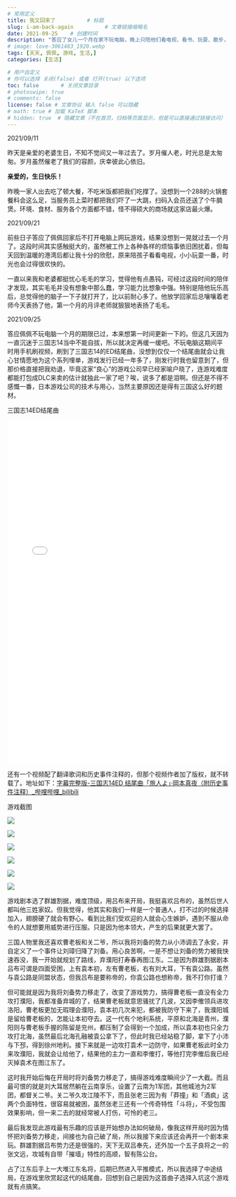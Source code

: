 ```yaml
---
# 常用定义
title: 我又回来了          # 标题
slug: i-am-back-again          # 文章链接缩略名
date: 2021-09-25    # 创建时间
description: "答应了女儿一个月在家不玩电脑，晚上只陪他们看电视、看书、玩耍、散步，没想一个月过得如此之快，也收获了很多，平淡是福。"
# image: love-3061483_1920.webp
tags: [天天, 佩佩, 游戏, 生活,]
categories: [生活]

# 用户自定义
# 你可以选择 关闭(false) 或者 打开(true) 以下选项
toc: false       # 关闭文章目录
# photoswipe: true
# comments: false
license: false # 文章协议 输入 false 可以隐藏
# math: true # 加载 KaTeX 脚本
# hidden: true  # 隐藏文章（不在首页，归档等页面显示，但是可以直接通过链接访问）
---
```


2021/09/11

昨天是亲爱的老婆生日，不知不觉间又一年过去了。岁月催人老，时光总是太匆匆。岁月虽然催老了我们的容颜，庆幸彼此心依旧。

**亲爱的，生日快乐！**

昨晚一家人出去吃了顿大餐，不吃米饭都把我们吃撑了。没想到一个288的火锅套餐料会这么足，当服务员上菜时都把我们吓了一大跳，扫码入会员还送了个牛腩煲。环境、食材、服务各个方面都不错，怪不得硕大的商场就这家店最火爆。

2021/09/21

前些日子答应了佩佩回家后不打开电脑上网玩游戏，结果没想到一晃就过去一个月了。这段时间其实感触挺大的，虽然被工作上各种各样的烦恼事依旧困扰着，但每天回到温暖的港湾后都让我十分的欣慰，原来陪孩子看看电视，小小玩耍一番，时光也会过得很欢快的。

一直以来我和老婆都挺忧心毛毛的学习，觉得他有点愚钝，可经过这段时间的陪伴才发现，其实毛毛并没有想象中那么蠢，学习能力比想象中强。特别是陪他玩乐高后，总觉得他的脑子一下子就打开了，比以前耐心多了。他放学回家后总嚷嚷着老师今天表扬了他，第一个月的月评老师就狠狠地表扬了毛毛。

2021/09/25

答应佩佩不玩电脑一个月的期限已过，本来想第一时间更新一下的。但这几天因为一直沉迷于三国志14当中不能自拔，所以就决定再缓一缓吧。不玩电脑这期间平时用手机刷视频，刷到了三国志14的ED结尾曲，没想到仅仅一个结尾曲就会让我心甘情愿地为这个系列埋单，游戏发行已经一年多了，刚发行时我也留意到了，但那价格直接把我劝退，毕竟这家“良心”的游戏公司早已经家喻户晓了，连游戏难度都能打包成DLC来卖的估计就独此一家了吧？唉，说多了都是泪啊。但还是不得不感慨一番，日本游戏公司的技术与用心，当然主要原因还是得有三国这么好的题材。

三国志14ED结尾曲

<iframe src="//player.bilibili.com/player.html?aid=83772009&bvid=BV1gJ411E75h&cid=143312112&page=1" scrolling="no" border="0" width="100%" height="780px" frameborder="no" framespacing="0" allowfullscreen="true"> </iframe>

还有一个视频配了翻译歌词和历史事件注释的，但那个视频作者加了版权，就不转载了。地址如下：[字幕完整版-三国志14ED 结尾曲「旅人よ」·岡本真夜（附历史事件注释）_哔哩哔哩_bilibili](https://www.bilibili.com/video/BV15741137GA)

游戏截图

![](postImages/laomai/2023/02/27/163fc385b1bae9-1.webp)

![](postImages/laomai/2023/02/27/163fc385b261bd-1.webp)

![](postImages/laomai/2023/02/27/163fc385b2da7c-1.webp)

![](postImages/laomai/2023/02/27/163fc385b36a46-1.webp)

![](postImages/laomai/2023/02/27/163fc385b3f28f-1.webp)

![](postImages/laomai/2023/02/27/163fc385b46311-1.webp)

游戏剧本选了群雄割据，难度顶级，用吕布来开局，我挺喜欢吕布的，虽然后世人都叫他三姓家奴。但我觉得，他其实和我们一样是一个普通人，打不过的时候选择加入，翅膀硬了就会有野心。看到比我们受欢迎的人就会心生嫉妒，遇到不服从命令的人就想要用威势进行压服。只是因为他本领大，产生的后果就更大罢了。

三国人物里我还喜欢曹老板和关二爷，所以我将刘备的势力从小沛调去了永安，并自定义了一个事件让刘璋归降了刘备。用心良苦啊，一是不想让刘备的势力被我快速吞没，我一开始就规划了路线，弃濮阳打寿春再图江东。二是因为群雄割据剧本吕布可谓是四面受困，上有袁本初，左有曹老板，右有刘大耳，下有袁公路。虽然与袁公路是同盟状态，但我吕布是要称帝的，你袁公路也想称帝，我不打你打谁？

但可能就是因为我将刘备势力移走了，改变了游戏势力，搞得曹老板一直没有全力攻打濮阳，我都准备弃城的了，结果曹老板就意思骚扰了几波，又因李傕领兵进攻洛阳，曹老板更加无瑕理会濮阳，袁本初几次来犯，都被我防守下来了，我濮阳城是留给曹老板的，怎能让本初夺去。这一代有个地利系统，平原和北海是青州，濮阳则与曹老板手握的陈留是兖州，都压制了会得到一个加成，所以袁本初也只全力攻打北海，虽然最后北海孔融被袁公拿下了，但此时我已经站稳了脚，拿下了小沛与下邳，得到徐州地利。接下来就是一边攻打袁术一边防守，如果曹老板此时全力来攻濮阳，我就会让给他了，结果他的主力一直和李傕打，等他打完李傕后我已经灭掉袁术在图江东了。

这时我开始后悔在开局时将刘备势力移走了，搞得游戏难度瞬间少了一大截。而且最可恨的就是刘大耳居然躺在云南享乐，设置了云南为1军团，其他城池为2军团，都督关二爷。关二爷久攻江陵不下，而且张老三因为有「莽撞」和「酒疯」这两个负面特性，很容易就被困，虽然张老三还有一个传奇特性「斗将」，不受包围效果影响，但一来二去的就经常被人打伤，可怜的老三。

最后我发现此游戏最有乐趣的应该是开始想办法如何破局，像我这样开局时因为情怀把刘备势力移走，间接也为自己破了局，所以我接下来应该还会再开一个剧本来玩。群雄割据吕布势力还是很强的，天下无双吕奉先，还外加一个五子良将之一的张文远，攻城有自带「摧墙」特性的高顺，智有陈公台。

占了江东后手上一大堆江东名将，后期已然进入平推模式，所以我选择了中途结局，在游戏里欣赏起这代的结尾曲，回想到自己是因为这首曲子选择入坑这个游戏就有点搞笑。